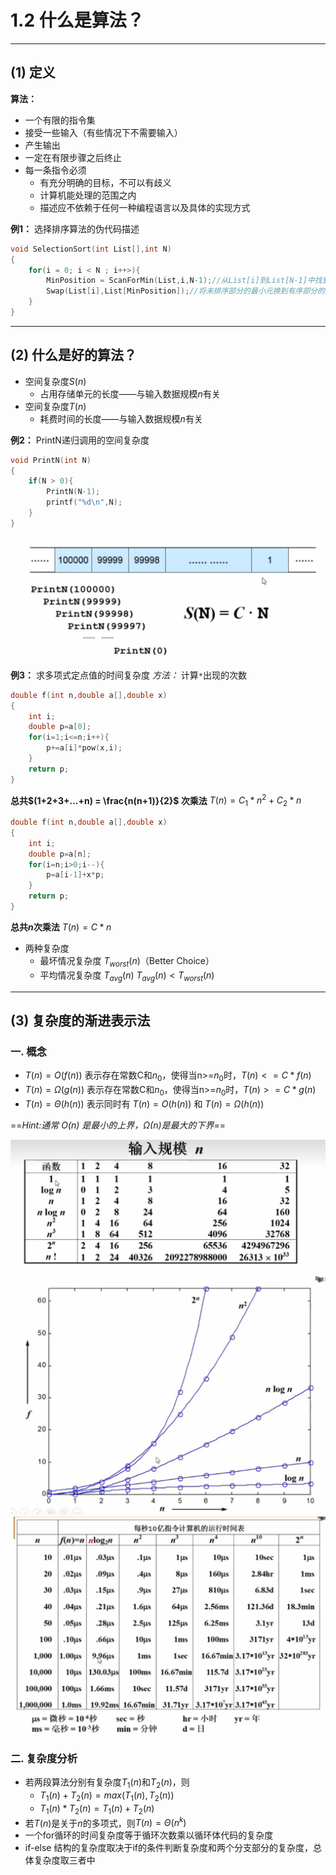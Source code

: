 # 1.2 什么是算法？

---
## (1) 定义
**算法：**
- 一个有限的指令集
- 接受一些输入（有些情况下不需要输入）
- 产生输出
- 一定在有限步骤之后终止
- 每一条指令必须
  - 有充分明确的目标，不可以有歧义
  - 计算机能处理的范围之内
  - 描述应不依赖于任何一种编程语言以及具体的实现方式

**例1：** 选择排序算法的伪代码描述
```C
void SelectionSort(int List[],int N)
{
    for(i = 0; i < N ; i++>){
        MinPosition = ScanForMin(List,i,N-1);//从List[i]到List[N-1]中找到最小的元素，并将其赋值给MinPosition
        Swap(List[i],List[MinPosition]);//将未排序部分的最小元换到有序部分的最后位置
    }
}
```
---
## (2) 什么是好的算法？
- 空间复杂度$S(n)$ 
  - 占用存储单元的长度——与输入数据规模$n$有关
- 空间复杂度$T(n)$
  - 耗费时间的长度——与输入数据规模$n$有关
  
**例2：** PrintN递归调用的空间复杂度
```C
void PrintN(int N)
{
    if(N > 0){
        PrintN(N-1);
        printf("%d\n",N);
    }
}
```
![1681993205331](image/1.2/1681993205331.png)

**例3：** 求多项式定点值的时间复杂度
*方法：* 计算`*`出现的次数
```C
double f(int n,double a[],double x)
{
    int i;
    double p=a[0];
    for(i=1;i<=n;i++){
        p+=a[i]*pow(x,i);
    }
    return p;
}
```
**总共$(1+2+3+...+n) = \frac{n(n+1)}{2}$ 次乘法** 
$T(n) = C_1*n^2 + C_2*n$

```C
double f(int n,double a[],double x)
{
    int i;
    double p=a[n];
    for(i=n;i>0;i--){
        p=a[i-1]+x*p;
    }
    return p;
}
```
**总共$n$次乘法** 
$T(n) = C*n$

- 两种复杂度
  - 最坏情况复杂度 $T_{worst}(n)$（Better Choice）
  - 平均情况复杂度 $T_{avg}(n)$
  $T_{avg}(n) < T_{worst}(n)$

---
## (3) 复杂度的渐进表示法
### 一. 概念
- $T(n) = O(f(n))$ 表示存在常数C和$n_0$，使得当n>=$n_0$时，$T(n) <= C*f(n)$
- $T(n) = \Omega(g(n))$ 表示存在常数C和$n_0$，使得当n>=$n_0$时，$T(n) >= C*g(n)$
- $T(n) = \Theta(h(n))$ 表示同时有 $T(n) = O(h(n))$ 和 $T(n) = \Omega(h(n))$
  
==*Hint:通常 $O(n)$ 是最小的上界，$\Omega(n)$是最大的下界*==

![1681994909069](image/1.2/1681994909069.png)
![1681995006954](image/1.2/1681995006954.png)
![1681995130558](image/1.2/1681995130558.png)

### 二. 复杂度分析
- 若两段算法分别有复杂度$T_1(n)$和$T_2(n)$，则
  - $T_1(n) + T_2(n) = max(T_1(n),T_2(n))$
  - $T_1(n) * T_2(n) = T_1(n) + T_2(n)$
- 若$T(n)$是关于$n$的多项式，则$T(n) = \Theta(n^k)$
- 一个for循环的时间复杂度等于循环次数乘以循环体代码的复杂度
- if-else 结构的复杂度取决于if的条件判断复杂度和两个分支部分的复杂度，总体复杂度取三者中



